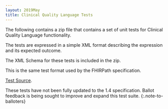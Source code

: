 ```yaml
---
layout: 2019May
title: Clinical Quality Language Tests
---
```


The following contains a zip file that contains a set of unit tests for Clinical Quality Language functionality.

The tests are expressed in a simple XML format describing the expression and its expected outcome.

The XML Schema for these tests is included in the zip.

This is the same test format used by the FHIRPath specification.

<a href="tests.zip">Test Source</a>.

These tests have not been fully updated to the 1.4 specification. Ballot feedback is being sought to improve and expand this test suite.
{:.note-to-balloters}
